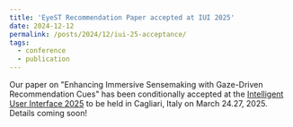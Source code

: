 ```yaml
---
title: 'EyeST Recommendation Paper accepted at IUI 2025'
date: 2024-12-12
permalink: /posts/2024/12/iui-25-acceptance/
tags:
  - conference
  - publication
---
```


Our paper on "Enhancing Immersive Sensemaking with Gaze-Driven Recommendation Cues" has been conditionally accepted at the [Intelligent User Interface 2025](https://iui.acm.org/2025/index.html) to be held in Cagliari, Italy on March 24.27, 2025. Details coming soon!
